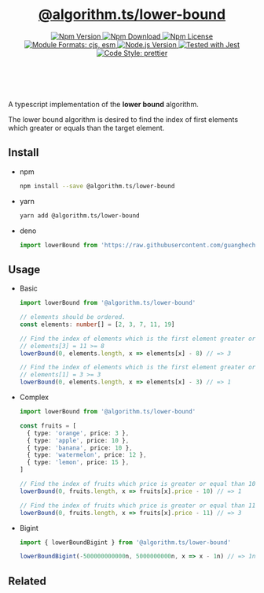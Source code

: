 <header>
  <h1 align="center">
    <a href="https://github.com/guanghechen/algorithm.ts/tree/release-2.x.x/packages/lower-bound#readme">@algorithm.ts/lower-bound</a>
  </h1>
  <div align="center">
    <a href="https://www.npmjs.com/package/@algorithm.ts/lower-bound">
      <img
        alt="Npm Version"
        src="https://img.shields.io/npm/v/@algorithm.ts/lower-bound.svg"
      />
    </a>
    <a href="https://www.npmjs.com/package/@algorithm.ts/lower-bound">
      <img
        alt="Npm Download"
        src="https://img.shields.io/npm/dm/@algorithm.ts/lower-bound.svg"
      />
    </a>
    <a href="https://www.npmjs.com/package/@algorithm.ts/lower-bound">
      <img
        alt="Npm License"
        src="https://img.shields.io/npm/l/@algorithm.ts/lower-bound.svg"
      />
    </a>
    <a href="#install">
      <img
        alt="Module Formats: cjs, esm"
        src="https://img.shields.io/badge/module_formats-cjs%2C%20esm-green.svg"
      />
    </a>
    <a href="https://github.com/nodejs/node">
      <img
        alt="Node.js Version"
        src="https://img.shields.io/node/v/@algorithm.ts/lower-bound"
      />
    </a>
    <a href="https://github.com/facebook/jest">
      <img
        alt="Tested with Jest"
        src="https://img.shields.io/badge/tested_with-jest-9c465e.svg"
      />
    </a>
    <a href="https://github.com/prettier/prettier">
      <img
        alt="Code Style: prettier"
        src="https://img.shields.io/badge/code_style-prettier-ff69b4.svg?style=flat-square"
      />
    </a>
  </div>
</header>
<br/>


A typescript implementation of the **lower bound** algorithm.

The lower bound algorithm is desired to find the index of first elements which
greater or equals than the target element.

## Install

* npm

  ```bash
  npm install --save @algorithm.ts/lower-bound
  ```

* yarn

  ```bash
  yarn add @algorithm.ts/lower-bound
  ```

* deno

  ```typescript
  import lowerBound from 'https://raw.githubusercontent.com/guanghechen/algorithm.ts/main/packages/lower-bound/src/index.ts'
  ```


## Usage

* Basic

  ```typescript
  import lowerBound from '@algorithm.ts/lower-bound'

  // elements should be ordered.
  const elements: number[] = [2, 3, 7, 11, 19]
  
  // Find the index of elements which is the first element greater or equal than 8
  // elements[3] = 11 >= 8
  lowerBound(0, elements.length, x => elements[x] - 8) // => 3

  // Find the index of elements which is the first element greater or equal than 3
  // elements[1] = 3 >= 3
  lowerBound(0, elements.length, x => elements[x] - 3) // => 1
  ```

* Complex

  ```typescript
  import lowerBound from '@algorithm.ts/lower-bound'

  const fruits = [
    { type: 'orange', price: 3 },
    { type: 'apple', price: 10 },
    { type: 'banana', price: 10 },
    { type: 'watermelon', price: 12 },
    { type: 'lemon', price: 15 },
  ]

  // Find the index of fruits which price is greater or equal than 10
  lowerBound(0, fruits.length, x => fruits[x].price - 10) // => 1

  // Find the index of fruits which price is greater or equal than 11
  lowerBound(0, fruits.length, x => fruits[x].price - 11) // => 3
  ```

* Bigint

  ```typescript
  import { lowerBoundBigint } from '@algorithm.ts/lower-bound'

  lowerBoundBigint(-500000000000n, 5000000000n, x => x - 1n) // => 1n
  ```


## Related


[homepage]: https://github.com/guanghechen/algorithm.ts/tree/release-2.x.x/packages/lower-bound#readme
